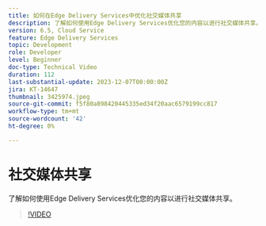```yaml
---
title: 如何在Edge Delivery Services中优化社交媒体共享
description: 了解如何使用Edge Delivery Services优化您的内容以进行社交媒体共享。
version: 6.5, Cloud Service
feature: Edge Delivery Services
topic: Development
role: Developer
level: Beginner
doc-type: Technical Video
duration: 112
last-substantial-update: 2023-12-07T00:00:00Z
jira: KT-14647
thumbnail: 3425974.jpeg
source-git-commit: f5f80a898420445335ed34f20aac6579199cc817
workflow-type: tm+mt
source-wordcount: '42'
ht-degree: 0%

---
```



# 社交媒体共享

了解如何使用Edge Delivery Services优化您的内容以进行社交媒体共享。

>[!VIDEO](https://video.tv.adobe.com/v/3425974/?learn=on)
